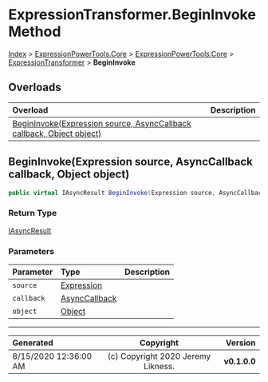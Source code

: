 ﻿# ExpressionTransformer.BeginInvoke Method

[Index](../index.md) > [ExpressionPowerTools.Core](ExpressionPowerTools.Core.a.md) > [ExpressionPowerTools.Core](ExpressionPowerTools.Core.n.md) > [ExpressionTransformer](ExpressionPowerTools.Core.ExpressionTransformer.cs.md) > **BeginInvoke**



## Overloads

| Overload | Description |
| :-- | :-- |
| [BeginInvoke(Expression source, AsyncCallback callback, Object object)](#begininvokeexpression-source-asynccallback-callback-object-object) |  |
## BeginInvoke(Expression source, AsyncCallback callback, Object object)



```csharp
public virtual IAsyncResult BeginInvoke(Expression source, AsyncCallback callback, Object object)
```

### Return Type

 [IAsyncResult](https://docs.microsoft.com/dotnet/api/system.iasyncresult) 

### Parameters

| Parameter | Type | Description |
| :-- | :-- | :-- |
| `source` | [Expression](https://docs.microsoft.com/dotnet/api/system.linq.expressions.expression) |  |
| `callback` | [AsyncCallback](https://docs.microsoft.com/dotnet/api/system.asynccallback) |  |
| `object` | [Object](https://docs.microsoft.com/dotnet/api/system.object) |  |



---

| Generated | Copyright | Version |
| :-- | :-: | --: |
| 8/15/2020 12:36:00 AM | (c) Copyright 2020 Jeremy Likness. | **v0.1.0.0** |
